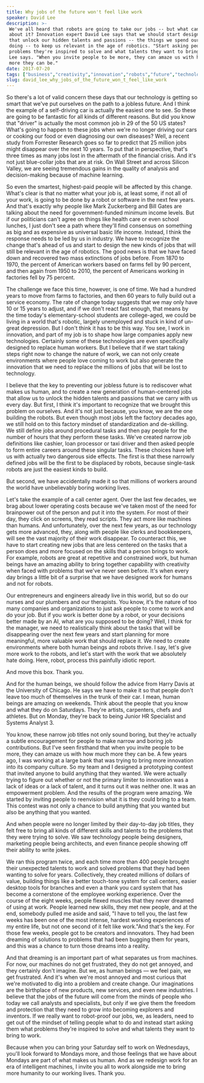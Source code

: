 ```yaml
---
title: Why jobs of the future won't feel like work
speaker: David Lee
description: >-
 We've all heard that robots are going to take our jobs -- but what can we do
 about it? Innovation expert David Lee says that we should start designing jobs
 that unlock our hidden talents and passions -- the things we spend our weekends
 doing -- to keep us relevant in the age of robotics. "Start asking people what
 problems they're inspired to solve and what talents they want to bring to work,"
 Lee says. "When you invite people to be more, they can amaze us with how much
 more they can be."
date: 2017-07-20
tags: ["business","creativity","innovation","robots","future","technology","work"]
slug: david_lee_why_jobs_of_the_future_won_t_feel_like_work
---
```


So there's a lot of valid concern these days that our technology is getting so smart that
we've put ourselves on the path to a jobless future. And I think the example of a
self-driving car is actually the easiest one to see. So these are going to be fantastic
for all kinds of different reasons. But did you know that "driver" is actually the most
common job in 29 of the 50 US states? What's going to happen to these jobs when we're no
longer driving our cars or cooking our food or even diagnosing our own diseases? Well, a
recent study from Forrester Research goes so far to predict that 25 million jobs might
disappear over the next 10 years. To put that in perspective, that's three times as many
jobs lost in the aftermath of the financial crisis. And it's not just blue-collar jobs
that are at risk. On Wall Street and across Silicon Valley, we are seeing tremendous gains
in the quality of analysis and decision-making because of machine learning.

So even the smartest, highest-paid people will be affected by this change. What's clear is
that no matter what your job is, at least some, if not all of your work, is going to be
done by a robot or software in the next few years. And that's exactly why people like Mark
Zuckerberg and Bill Gates are talking about the need for government-funded minimum income
levels. But if our politicians can't agree on things like health care or even school
lunches, I just don't see a path where they'll find consensus on something as big and as
expensive as universal basic life income. Instead, I think the response needs to be led by
us in industry. We have to recognize the change that's ahead of us and start to design the
new kinds of jobs that will still be relevant in the age of robotics. The good news is that
we have faced down and recovered two mass extinctions of jobs before. From 1870 to 1970,
the percent of American workers based on farms fell by 90 percent, and then again from
1950 to 2010, the percent of Americans working in factories fell by 75
percent.

The challenge we face this time, however, is one of time. We had a hundred years to move
from farms to factories, and then 60 years to fully build out a service economy. The rate
of change today suggests that we may only have 10 or 15 years to adjust, and if we don't
react fast enough, that means by the time today's elementary-school students are
college-aged, we could be living in a world that's robotic, largely unemployed and stuck
in kind of un-great depression. But I don't think it has to be this way. You see, I work in
innovation, and part of my job is to shape how large companies apply new technologies.
Certainly some of these technologies are even specifically designed to replace human
workers. But I believe that if we start taking steps right now to change the nature of
work, we can not only create environments where people love coming to work but also
generate the innovation that we need to replace the millions of jobs that will be lost to
technology.

I believe that the key to preventing our jobless future is to rediscover what makes us
human, and to create a new generation of human-centered jobs that allow us to unlock the
hidden talents and passions that we carry with us every day. But first, I think it's
important to recognize that we brought this problem on ourselves. And it's not just
because, you know, we are the one building the robots. But even though most jobs left the
factory decades ago, we still hold on to this factory mindset of standardization and
de-skilling. We still define jobs around procedural tasks and then pay people for the
number of hours that they perform these tasks. We've created narrow job definitions like
cashier, loan processor or taxi driver and then asked people to form entire careers around
these singular tasks. These choices have left us with actually two dangerous side effects.
The first is that these narrowly defined jobs will be the first to be displaced by robots,
because single-task robots are just the easiest kinds to build.

But second, we have accidentally made it so that millions of workers around the world have
unbelievably boring working lives.

Let's take the example of a call center agent. Over the last few decades, we brag about
lower operating costs because we've taken most of the need for brainpower out of the
person and put it into the system. For most of their day, they click on screens, they read
scripts. They act more like machines than humans. And unfortunately, over the next few
years, as our technology gets more advanced, they, along with people like clerks and
bookkeepers, will see the vast majority of their work disappear. To counteract this, we
have to start creating new jobs that are less centered on the tasks that a person does and
more focused on the skills that a person brings to work. For example, robots are great at
repetitive and constrained work, but human beings have an amazing ability to bring
together capability with creativity when faced with problems that we've never seen before.
It's when every day brings a little bit of a surprise that we have designed work for
humans and not for robots.

Our entrepreneurs and engineers already live in this world, but so do our nurses and our
plumbers and our therapists. You know, it's the nature of too many companies and
organizations to just ask people to come to work and do your job. But if you work is
better done by a robot, or your decisions better made by an AI, what are you supposed to
be doing? Well, I think for the manager, we need to realistically think about the tasks
that will be disappearing over the next few years and start planning for more meaningful,
more valuable work that should replace it. We need to create environments where both human
beings and robots thrive. I say, let's give more work to the robots, and let's start with
the work that we absolutely hate doing. Here, robot, process this painfully idiotic
report.

And move this box. Thank you.

And for the human beings, we should follow the advice from Harry Davis at the University
of Chicago. He says we have to make it so that people don't leave too much of themselves
in the trunk of their car. I mean, human beings are amazing on weekends. Think about the
people that you know and what they do on Saturdays. They're artists, carpenters, chefs and
athletes. But on Monday, they're back to being Junior HR Specialist and Systems Analyst
3.

You know, these narrow job titles not only sound boring, but they're actually a subtle
encouragement for people to make narrow and boring job contributions. But I've seen
firsthand that when you invite people to be more, they can amaze us with how much more
they can be. A few years ago, I was working at a large bank that was trying to bring more
innovation into its company culture. So my team and I designed a prototyping contest that
invited anyone to build anything that they wanted. We were actually trying to figure out
whether or not the primary limiter to innovation was a lack of ideas or a lack of talent,
and it turns out it was neither one. It was an empowerment problem. And the results of the
program were amazing. We started by inviting people to reenvision what it is they could
bring to a team. This contest was not only a chance to build anything that you wanted but
also be anything that you wanted.

And when people were no longer limited by their day-to-day job titles, they felt free to
bring all kinds of different skills and talents to the problems that they were trying to
solve. We saw technology people being designers, marketing people being architects, and
even finance people showing off their ability to write jokes.

We ran this program twice, and each time more than 400 people brought their unexpected
talents to work and solved problems that they had been wanting to solve for years.
Collectively, they created millions of dollars of value, building things like a better
touch-tone system for call centers, easier desktop tools for branches and even a thank you
card system that has become a cornerstone of the employee working experience. Over the
course of the eight weeks, people flexed muscles that they never dreamed of using at work.
People learned new skills, they met new people, and at the end, somebody pulled me aside
and said, "I have to tell you, the last few weeks has been one of the most intense,
hardest working experiences of my entire life, but not one second of it felt like
work."And that's the key. For those few weeks, people got to be creators and innovators.
They had been dreaming of solutions to problems that had been bugging them for years, and
this was a chance to turn those dreams into a reality.

And that dreaming is an important part of what separates us from machines. For now, our
machines do not get frustrated, they do not get annoyed, and they certainly don't
imagine. But we, as human beings — we feel pain, we get frustrated. And it's when we're
most annoyed and most curious that we're motivated to dig into a problem and create
change. Our imaginations are the birthplace of new products, new services, and even new
industries. I believe that the jobs of the future will come from the minds of people who
today we call analysts and specialists, but only if we give them the freedom and
protection that they need to grow into becoming explorers and inventors. If we really want
to robot-proof our jobs, we, as leaders, need to get out of the mindset of telling people
what to do and instead start asking them what problems they're inspired to solve and what
talents they want to bring to work.

Because when you can bring your Saturday self to work on Wednesdays, you'll look forward
to Mondays more, and those feelings that we have about Mondays are part of what makes us
human. And as we redesign work for an era of intelligent machines, I invite you all to work
alongside me to bring more humanity to our working lives. Thank you.

<!--
ad_duration=3.33
comment_count=48
event="TED@UPS"
external_start_time=0
intro_duration=11.82
is_subtitle_required="False"
is_talk_featured="True"
language="en"
language_swap="False"
native_language="en"
number_of_related_talks=6
number_of_speakers=1
number_of_subtitled_videos=23
number_of_tags=7
number_of_talk_download_languages=23
number_of_talk_more_resources=0
number_of_talk_recommendations=0
number_of_talks_take_actions=0
post_ad_duration=0.83
published_timestamp="2017-10-11 14:19:49"
recording_date="2017-07-20"
speaker_description="Innovation leader"
speaker_is_published=1
speaker_name="David Lee"
talk_name="Why jobs of the future won't feel like work"
talks_tags=["business","creativity","innovation","robots","future","technology","work"]
url_audio="https://download.ted.com/talks/DavidLee_2017S.mp3?apikey=acme-roadrunner"
url_photo_speaker="https://pe.tedcdn.com/images/ted/fb4c2e5a14e6d8cd4da78e556a75e8197fddc7e9_254x191.jpg"
url_photo_talk="https://s3.amazonaws.com/talkstar-photos/uploads/6eed501d-4548-47f8-bc57-31b406fbdaac/DavidLee_2017S-embed.jpg"
url_webpage="https://www.ted.com/talks/david_lee_why_jobs_of_the_future_won_t_feel_like_work"
video_type_name="TED Institute Talk"
-->